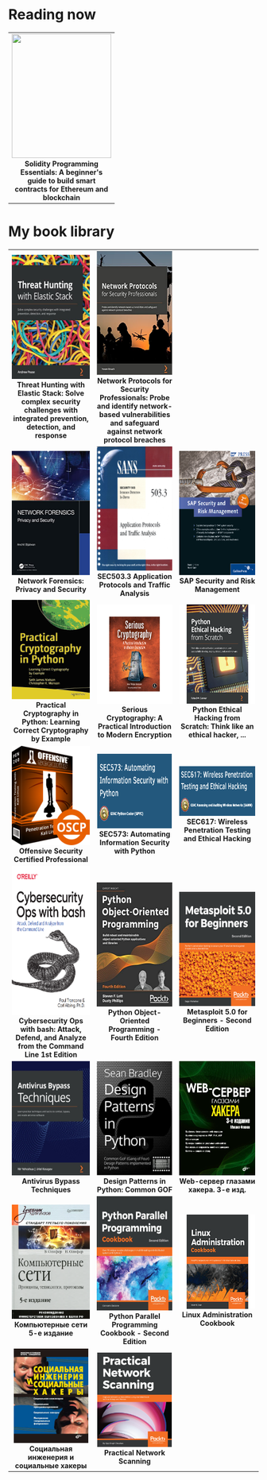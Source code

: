 <h1>Reading now</h1>

<table>
    <tr>
      <td align="center" width="200">
        <a href="https://www.amazon.com/Solidity-Programming-Essentials-beginners-blockchain-ebook/dp/B078YYB2SM" >
            <img  src="https://github.com/hamman3223/MyBookLibrary/blob/main/resources/Solidity.jpeg" width="200" height="250" />
        </a>
        <br>
        <b>
            Solidity Programming Essentials: A beginner's guide to build smart contracts for Ethereum and blockchain 
        </b>
      </td>
  </tr>
</table>


<h1>My book library</h1>

<table>
  <tr>
      <td align="center" width="200">
        <a href="https://www.amazon.com/Threat-Hunting-Elastic-Stack-challenges/dp/1801073783" >
            <img  src="https://github.com/YWxtYXoK/MyBookLibrary/blob/main/resources/elastic_security.jpg" width="200" height="250" />
        </a>
        <br>
        <b>
            Threat Hunting with Elastic Stack: Solve complex security challenges with integrated prevention, detection, and response
        </b>
      </td>
      <td align="center" width="200">
        <a href="https://www.amazon.com/Network-Protocols-Security-Professionals-vulnerabilities-ebook/dp/B09FKK2JPW" >
            <img  src="https://github.com/YWxtYXoK/MyBookLibrary/blob/main/resources/NetworkProtocolsForSecurity.jpg" width="200" height="250" />
        </a>
        <br>
        <b>
            Network Protocols for Security Professionals: Probe and identify network-based vulnerabilities and safeguard against network protocol breaches 
        </b>
      </td>
  </tr>
  <tr>
    <td align="center" width="200">
        <a href="https://www.amazon.com/Network-Forensics-Security-Anchit-Bijalwan/dp/0367493616" >
            <img  src="https://github.com/YWxtYXoK/MyBookLibrary/blob/main/resources/NetworkForensics.jpg" width="200" height="250" />
        </a>
        <br>
        <b>
            Network Forensics: Privacy and Security 
        </b>
    </td>
    <td align="center" width="200">
        <a href="">
            <img  src="https://github.com/YWxtYXoK/MyBookLibrary/blob/main/resources/SANS%20503.3.PNG" width="200" height="250" />
        </a>
        <br>
        <b>
            SEC503.3 Application Protocols and Traffic Analysis
        </b>
    </td>
    <td align="center" width="200">
        <a href="https://www.sap-press.com/sap-security-and-risk-management_2431/">
            <img  src="https://github.com/YWxtYXoK/MyBookLibrary/blob/main/resources/SAP_Security_and_Risk_Management.png" width="200" height="250" />
        </a>
        <br>
        <b>
            SAP Security and Risk Management
        </b>
    </td>
  </tr>
  <tr>
      <td align="center" width="200">
        <a href="https://www.amazon.com/    Practical-Cryptography-Python-Learning-Correct/dp/1484248996">
            <img  src="./resources/PracticalCrypto.svg" width="200" height="200" />
        </a>
        <b>
          Practical Cryptography in Python: Learning Correct Cryptography by Example
        </b>
      </td>
      <td align="center" width="200">
        <a href="https://www.amazon.com/            Serious-Cryptography-Practical-Introduction-Encryption/dp/1593278268">
          <img  src="./resources/SeriousCryptography.png" width="200" height="200"/>
        </a>
        <b>
            Serious Cryptography: A Practical Introduction to Modern    Encryption
        </b>
      </td>
        <td align="center" width="200">
            <a href="https://www.amazon.com/Python-Ethical-Hacking-Scratch-successfully/dp/1838829504/ref=sr_1_1?keywords=Python+Ethical+Hacking+from+Scratch%3A+Think+like+an+ethical+hacker&qid=1637829205&qsid=141-2839033-0258623&s=books&sr=1-1&sres=1838829504&srpt=ABIS_BOOK">
              <img  src="./resources/EthicalHackingFromScratch.png" width="200"     height="200" />
            </a>
            <b>
                Python Ethical Hacking from Scratch: Think like an ethical hacker, ...
            </b>
        </td>
      <tr>
        <td align="center" width="200">
            <a href="https://www.offensive-security.com/pwk-oscp/">
              <img  src="./resources/OSCP.png" width="200"     height="200" />
            </a>
            <b>
                Offensive Security Certified Professional
            </b>
        </td>
        <td align="center" width="200">
            <a href="https://www.sans.org/cyber-security-courses/automating-information-security-with-python/">
              <img  src="./resources/SEC573.png" width="150" height="150" />
            </a>
            <b>
                SEC573: Automating Information Security with Python
            </b>
        </td>
        <td align="center" width="200">
            <a href="https://www.sans.org/cyber-security-courses/wireless-penetration-testing-ethical-hacking/">
              <img  src="./resources/SEC617.png" width="200" height="100" />
            </a>
            <b>
                SEC617: Wireless Penetration Testing and Ethical Hacking
            </b>
        </td>
      </tr>
        <td align="center" width="200">
            <a href="https://www.amazon.com/Cybersecurity-Ops-bash-Analyze-Command/dp/1492041319">
              <img  src="./resources/CyberOpsWithBash.png" width="300" height="300" />
            </a>
            <b>
                Cybersecurity Ops with bash: Attack, Defend, and Analyze from the Command Line 1st Edition 
            </b>
        </td>
        <td align="center" width="200">
            <a href="https://www.packtpub.com/product/python-object-oriented-programming-fourth-edition/9781801077262">
              <img  src="./resources/PythonOOP.jpg" width="300" height="250" />
            </a>
            <b>
                Python Object-Oriented Programming - Fourth Edition 
            </b>
        </td>
        <td align="center" width="200">
            <a href="https://www.packtpub.com/product/metasploit-5-0-for-beginners-second-edition/9781838982669">
              <img  src="./resources/Metasploit5.png" width="300" height="230" />
            </a>
            <b>
                Metasploit 5.0 for Beginners - Second Edition
            </b>
        </td>
    </tr>
    <tr>
        <td align="center" width="200">
            <a href="https://www.amazon.com/Antivirus-Bypass-Techniques-practical-techniques/dp/1801079749">
              <img  src="./resources/AntivirusBypassTech.jpg" width="300" height="230" />
            </a>
            <b>
                Antivirus Bypass Techniques
            </b>
        </td>
        <td align="center" width="200">
            <a href="https://www.amazon.com/    Design-Patterns-Python-Common-implemented-ebook/dp/B08Z282SBC/  ref=sr_1_2?keywords=Design+patterns+in+python&qid=1637791780& qsid=141-2839033-0258623&s=books&sr=1-2& sres=1789615852%2CB08Z282SBC%2C1784398780%2C1096719932%2C1788837487%2C14 92052205%2C1491946008%2CB00HZ41PGC%2C144939292X%2C0521540518%2C153771394 9%2C1617296279%2C1492075337%2C1118290275%2C0201633612%2C1492051365&  srpt=ABIS_BOOK">
                <img  src="./resources/DesignPatternsInPython.jpg" width="300"    height="230" />
            </a>
            <b>
                Design Patterns in Python: Common GOF
            </b>
        </td>
        <td align="center" width="200">
            <a href="https://bhv.ru/product/web-server-glazami-hakera-3-e-izd/">
                <img  src="./resources/FlenovWebServer.jpg" width="300"    height="230" />
            </a>
            <b>
                Web-сервер глазами хакера. 3-е изд.
            </b>
        </td>
    </tr>
    <tr>
        <td align="center" width="200">
            <a>
                <img  src="./resources/Olifer.png" width="300"    height="230" />
            </a>
            <b>
                Компьютерные сети 5-е издание
            </b>
        </td>
        <td align="center" width="200">
            <a href="https://www.packtpub.com/product/python-parallel-programming-cookbook-second-edition/9781789533736">
                <img  src="./resources/PythonParallelProgramming.jpg" width="300"    height="230" />
            </a>
            <b>
                Python Parallel Programming Cookbook - Second Edition 
            </b>
        </td>
        <td align="center" width="200">
            <a href="https://www.packtpub.com/product/linux-administration-cookbook/9781789342529">
                <img  src="./resources/LinuxAdministration.png" width="200"    height="190" />
            </a>
            <b>
                Linux Administration Cookbook 
            </b>
        </td>
    </tr>
    <tr>
        <td align="center" width="200">
            <a href="https://www.litres.ru/igor-simdyanov/socialnaya-inzheneriya-i-socialnye-hakery/otzivi/">
                <img  src="./resources/SocialEngineering.jpg" width="150"    height="190" />
            </a>
            <b>
                Социальная инженерия и социальные хакеры
            </b>
        </td>
        <td align="center" width="200">
            <a href="https://www.amazon.com/Practical-Network-Scanning-vulnerabilities-standard/dp/1788839234">
                <img  src="./resources/PracticalNetworkScanning.png" width="150"    height="190" />
            </a>
            <b>
                Practical Network Scanning
            </b>
        </td>
    </tr>


</table>  
